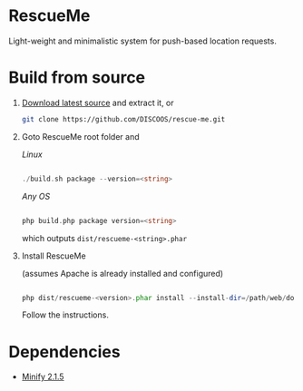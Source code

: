 RescueMe
========

Light-weight and minimalistic system for push-based location requests.

Build from source
=================

1. <a href="https://github.com/DISCOOS/rescue-me/archive/master.zip">Download latest source</a> and extract it, or

    ```bash
    git clone https://github.com/DISCOOS/rescue-me.git
    ```

2. Goto RescueMe root folder and

    *Linux*


    ```php

    ./build.sh package --version=<string>

    ```

    *Any OS*

    ```php

    php build.php package version=<string>

    ```

    which outputs `dist/rescueme-<string>.phar` 


3. Install RescueMe 

   (assumes Apache is already installed and configured)

    ```php

    php dist/rescueme-<version>.phar install --install-dir=/path/web/document/root

    ```
    Follow the instructions.

Dependencies
============

* [Minify 2.1.5](https://minify.googlecode.com/files/minify-2.1.5.zip)
